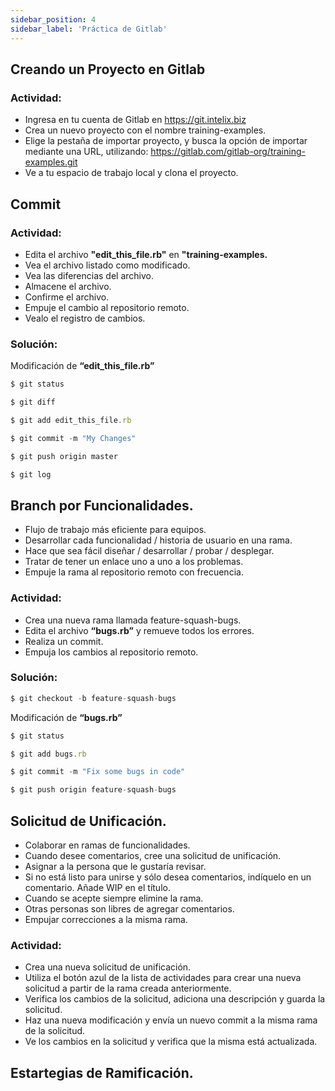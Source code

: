 ```yaml
---
sidebar_position: 4
sidebar_label: 'Práctica de Gitlab'
---
```


## Creando un Proyecto en Gitlab

### Actividad:

- Ingresa en tu cuenta de Gitlab en https://git.intelix.biz 
- Crea un nuevo proyecto con el nombre training-examples.
- Elige la pestaña de importar proyecto, y busca la opción de importar mediante una URL, utilizando: https://gitlab.com/gitlab-org/training-examples.git
- Ve a tu espacio de trabajo local y clona el proyecto.

## Commit

### Actividad:

- Edita el archivo **"edit_this_file.rb"** en **"training-examples.**
- Vea el archivo listado como modificado.
- Vea las diferencias del archivo.
- Almacene el archivo.
- Confirme el archivo.
- Empuje el cambio al repositorio remoto.
- Vealo el registro de cambios.

### Solución:

Modificación de **“edit_this_file.rb”**
```js
$ git status
```
```js
$ git diff
```
```js
$ git add edit_this_file.rb
```
```js
$ git commit -m "My Changes"
```
```js
$ git push origin master
```
```js
$ git log
```
## Branch por Funcionalidades.

- Flujo de trabajo más eficiente para equipos.
- Desarrollar cada funcionalidad / historia de usuario en una rama.
- Hace que sea fácil diseñar / desarrollar / probar / desplegar.
- Tratar de tener un enlace uno a uno a los problemas.
- Empuje la rama al repositorio remoto con frecuencia.

### Actividad:

- Crea una nueva rama llamada feature-squash-bugs.
- Edita el archivo **“bugs.rb”** y remueve todos los errores.
- Realiza un commit.
- Empuja los cambios al repositorio remoto.

### Solución:
```js
$ git checkout -b feature-squash-bugs
```
Modificación de **“bugs.rb”**
```js
$ git status
```
```js
$ git add bugs.rb
```
```js
$ git commit -m "Fix some bugs in code"
```
```js
$ git push origin feature-squash-bugs
```

## Solicitud de Unificación.

- Colaborar en ramas de funcionalidades.
- Cuando desee comentarios, cree una solicitud de unificación.
- Asignar a la persona que le gustaría revisar.
- Si no está listo para unirse y sólo desea comentarios, indíquelo en un comentario. Añade WIP en el título.
- Cuando se acepte siempre elimine la rama.
- Otras personas son libres de agregar comentarios.
- Empujar correcciones a la misma rama.

### Actividad:
- Crea una nueva solicitud de unificación.
- Utiliza el botón azul de la lista de actividades para crear una nueva solicitud a partir de la rama creada anteriormente.
- Verifica los cambios de la solicitud, adiciona una descripción y guarda la solicitud.
- Haz una nueva modificación y envía un nuevo commit a la misma rama de la solicitud.
- Ve los cambios en la solicitud y verifica que la misma está actualizada.


## Estartegias de Ramificación.


